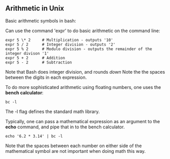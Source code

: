## Arithmetic in Unix

Basic arithmetic symbols in bash:

Can use the command 'expr' to do basic arithmetic on the command line:

```
expr 5 \* 2     # Multiplication - outputs '10'
expr 5 / 2      # Integer division - outputs '2'
expr 5 % 2      # Modulo division - outputs the remainder of the integer divison '1'
expr 5 + 2      # Addition
expr 5 - 2      # Subtraction
```

Note that Bash does integer division, and rounds _down_ Note the the spaces between the digits in each expression.

To do more sophisticated arithmetic using floating numbers, one uses the **bench calculator**:

```
bc -l
```

The -l flag defines the standard math library.

Typically, one can pass a mathematical expression as an argument to the **echo** command, and pipe that in to the bench calculator.

```
echo '6.2 * 3.14' | bc -l
```

Note that the spaces between each number on either side of the mathematical symbol are not important when doing math this way.
